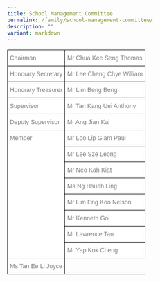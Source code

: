 ```yaml
---
title: School Management Committee
permalink: /family/school-management-committee/
description: ""
variant: markdown
---
```

<style type="text/css">
.tg  {border-collapse:collapse;border-spacing:0;}
.tg td{border-color:black;border-style:solid;border-width:1px;font-family:Arial, sans-serif;font-size:14px;
  overflow:hidden;padding:10px 5px;word-break:normal;}
.tg th{border-color:black;border-style:solid;border-width:1px;font-family:Arial, sans-serif;font-size:14px;
  font-weight:normal;overflow:hidden;padding:10px 5px;word-break:normal;}
.tg .tg-lm9i{background-color:#FFF;color:#808080;text-align:left;vertical-align:top}
</style>
<table class="tg">
<thead>
  <tr>
    <th class="tg-lm9i">Chairman</th>
    <th class="tg-lm9i">Mr Chua Kee Seng Thomas</th>
  </tr>
</thead>
<tbody>
  <tr>
    <td class="tg-lm9i">Honorary Secretary</td>
    <td class="tg-lm9i">Mr Lee Cheng Chye William</td>
  </tr>
  <tr>
    <td class="tg-lm9i">Honorary Treasurer</td>
    <td class="tg-lm9i">Mr Lim Beng Beng</td>
  </tr>
  <tr>
    <td class="tg-lm9i">Supervisor</td>
    <td class="tg-lm9i">Mr Tan Kang Uei Anthony</td>
  </tr>
  <tr>
    <td class="tg-lm9i">Deputy Supervisor</td>
    <td class="tg-lm9i">Mr Ang Jian Kai</td>
  </tr>
  <tr>
    <td class="tg-lm9i" rowspan="8">Member</td>
    <td class="tg-lm9i">Mr Loo Lip Giam Paul</td>
  </tr>
  <tr>
    <td class="tg-lm9i">Mr Lee Sze Leong</td>
  </tr>
  <tr>
    <td class="tg-lm9i">Mr Neo Kah Kiat</td>
  </tr>
	 <tr>
    <td class="tg-lm9i">Ms Ng Hsueh Ling</td>
  </tr>
  <tr>
    <td class="tg-lm9i">Mr Lim Eng Koo Nelson</td>
  </tr>
  <tr>
    <td class="tg-lm9i">Mr Kenneth Goi</td>
  </tr>
	<tr>
    <td class="tg-lm9i">Mr Lawrence Tan</td>
  </tr>
	<tr>
    <td class="tg-lm9i">Mr Yap Kok Cheng</td>
  </tr>
  <tr>
   <td class="tg-lm9i">Ms Tan Ee Li Joyce</td>
  </tr>
	<tr></tr>
</tbody>
</table>